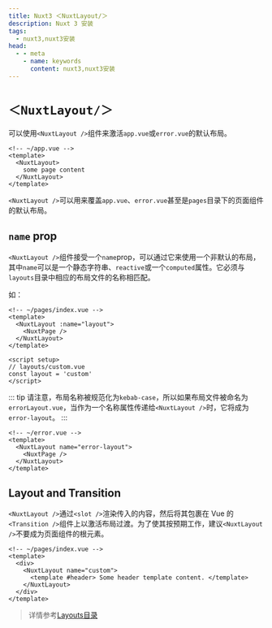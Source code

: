 ```yaml
---
title: Nuxt3 ＜NuxtLayout/＞
description: Nuxt 3 安装
tags: 
  - nuxt3,nuxt3安装
head:
  - - meta
    - name: keywords
      content: nuxt3,nuxt3安装
---
```


# `＜NuxtLayout/＞`

可以使用`<NuxtLayout />`组件来激活`app.vue`或`error.vue`的默认布局。

```vue
<!-- ~/app.vue -->
<template>
  <NuxtLayout>
    some page content
  </NuxtLayout>
</template>
```

`<NuxtLayout />`可以用来覆盖`app.vue`、`error.vue`甚至是`pages`目录下的页面组件的默认布局。

## `name` prop

`<NuxtLayout />`组件接受一个`name`prop，可以通过它来使用一个非默认的布局，其中`name`可以是一个静态字符串、`reactive`或一个`computed`属性。它必须与`layouts`目录中相应的布局文件的名称相匹配。

如：

```vue
<!-- ~/pages/index.vue -->
<template>
  <NuxtLayout :name="layout">
    <NuxtPage />
  </NuxtLayout>
</template>

<script setup>
// layouts/custom.vue
const layout = 'custom'
</script>
```

::: tip
请注意，布局名称被规范化为`kebab-case`，所以如果布局文件被命名为`errorLayout.vue`，当作为一个名称属性传递给`<NuxtLayout />`时，它将成为`error-layout`。
:::

```vue
<!-- ~/error.vue -->
<template>
  <NuxtLayout name="error-layout">
    <NuxtPage />
  </NuxtLayout>
</template>
```

## Layout and Transition

`<NuxtLayout />`通过`<slot />`渲染传入的内容，然后将其包裹在 Vue 的`<Transition />`组件上以激活布局过渡。为了使其按预期工作，建议`<NuxtLayout />`不要成为页面组件的根元素。

```vue
<!-- ~/pages/index.vue -->
<template>
  <div>
    <NuxtLayout name="custom">
      <template #header> Some header template content. </template>
    </NuxtLayout>
  </div>
</template>
```

> 详情参考[Layouts目录](/nuxt3/directory-layouts)










